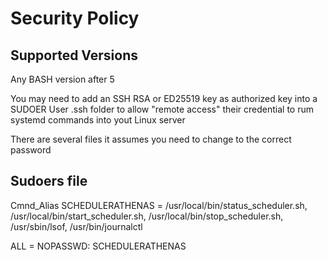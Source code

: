 # Security Policy

## Supported Versions

Any BASH version after 5

You may need to add an SSH RSA or ED25519 key as authorized key into a SUDOER User .ssh folder to allow "remote access" their credential to rum systemd commands into yout Linux server 

There are several files it assumes you need to change to the correct password

## Sudoers file

Cmnd_Alias SCHEDULERATHENAS = /usr/local/bin/status_scheduler.sh, /usr/local/bin/start_scheduler.sh, /usr/local/bin/stop_scheduler.sh, /usr/sbin/lsof, /usr/bin/journalctl

<usuario> ALL = NOPASSWD: SCHEDULERATHENAS
